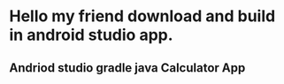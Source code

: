 # Hello my friend download and build in android studio app.
## Andriod studio gradle java Calculator App
